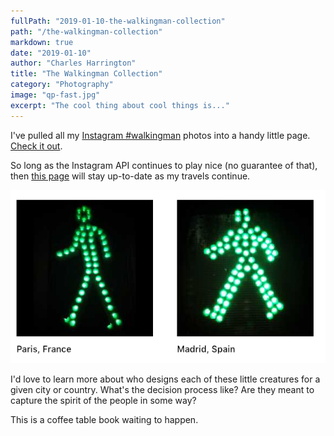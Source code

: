 ```yaml
---
fullPath: "2019-01-10-the-walkingman-collection"
path: "/the-walkingman-collection"
markdown: true
date: "2019-01-10"
author: "Charles Harrington"
title: "The Walkingman Collection"
category: "Photography"
image: "qp-fast.jpg"
excerpt: "The cool thing about cool things is..."
---
```


I've pulled all my [Instagram #walkingman](https://instagram.com/whatrocks) photos into a handy little page. [Check it out](/walkingman). 

So long as the Instagram API continues to play nice (no guarantee of that), then [this page](/walkingman) will stay up-to-date as my travels continue.

![walkingmen](./images/walkingman.png)

I'd love to learn more about who designs each of these little creatures for a given city or country. What's the decision process like? Are they meant to capture the spirit of the people in some way? 

This is a coffee table book waiting to happen.
